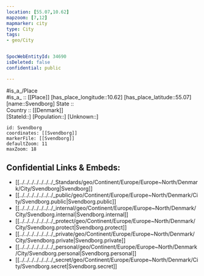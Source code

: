 ```yaml
---
location: [55.07,10.62] 
mapzoom: [7,12] 
mapmarker: city 
type: City
tags:
- geo/City


SpocWebEntityId: 34690
isDeleted: false
confidential: public

---
```

#is_a_/Place  
#is_a_ :: [[Place]] 
[has_place_longitude::10.62] 
[has_place_latitude::55.07] 
[name::Svendborg] 
State ::  
Country :: [[Denmark]]  
[StateId::] 
[Population::] 
[Unknown::] 


```leaflet
id: Svendborg
coordinates: [[Svendborg]] 
markerFile: [[Svendborg]] 
defaultZoom: 11 
maxZoom: 18
```


## Confidential Links & Embeds: 
- [[../../../../../../../_Standards/geo/Continent/Europe/Europe~North/Denmark/City/Svendborg|Svendborg]] 
- [[../../../../../../../_public/geo/Continent/Europe/Europe~North/Denmark/City/Svendborg.public|Svendborg.public]] 
- [[../../../../../../../_internal/geo/Continent/Europe/Europe~North/Denmark/City/Svendborg.internal|Svendborg.internal]] 
- [[../../../../../../../_protect/geo/Continent/Europe/Europe~North/Denmark/City/Svendborg.protect|Svendborg.protect]] 
- [[../../../../../../../_private/geo/Continent/Europe/Europe~North/Denmark/City/Svendborg.private|Svendborg.private]] 
- [[../../../../../../../_personal/geo/Continent/Europe/Europe~North/Denmark/City/Svendborg.personal|Svendborg.personal]] 
- [[../../../../../../../_secret/geo/Continent/Europe/Europe~North/Denmark/City/Svendborg.secret|Svendborg.secret]] 
